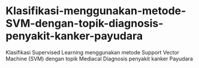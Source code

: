 # Klasifikasi-menggunakan-metode-SVM-dengan-topik-diagnosis-penyakit-kanker-payudara
Klasifikasi Supervised Learning menggunakan metode Support Vector Machine (SVM) dengan topik Mediacal Diagnosis penyakit kanker Payudara
